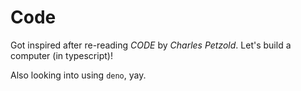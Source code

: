 # Code

Got inspired after re-reading _CODE_ by _Charles Petzold_. Let's build a computer (in typescript)!

Also looking into using `deno`, yay.

